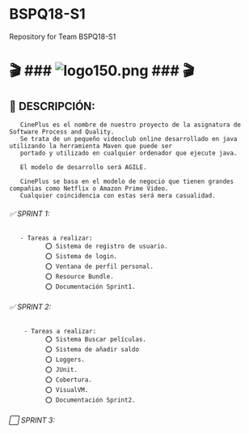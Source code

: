 # BSPQ18-S1
Repository for Team BSPQ18-S1




#  🎬 ### ![logo150.png](https://s26.postimg.cc/eiqjhu0pl/logo150.png) ### 🎬
       
## 🔰 DESCRIPCIÓN:
       
       CinePlus es el nombre de nuestro proyecto de la asignatura de Software Process and Quality. 
       Se trata de un pequeño videoclub online desarrollado en java utilizando la herramienta Maven que puede ser 
       portado y utilizado en cualquier ordenador que ejecute java. 
       
       El modelo de desarrollo será AGILE.
       
       CinePlus se basa en el modelo de negocio que tienen grandes compañias como Netflix o Amazon Prime Video.
       Cualquier coincidencia con estas será mera casualidad.
       
###### ✅ SPRINT 1:
        
                      
       - Tareas a realizar:
              ⭕ Sistema de registro de usuario.
              ⭕ Sistema de login.
              ⭕ Ventana de perfil personal.
              ⭕ Resource Bundle.
              ⭕ Documentación Sprint1.
        
###### ✅ SPRINT 2:
       
        - Tareas a realizar:
              ⭕ Sistema Buscar películas.
              ⭕ Sistema de añadir saldo
              ⭕ Loggers.
              ⭕ JUnit.
              ⭕ Cobertura.
              ⭕ VisualVM.
              ⭕ Documentación Sprint2.
       
###### ⬜ SPRINT 3:
